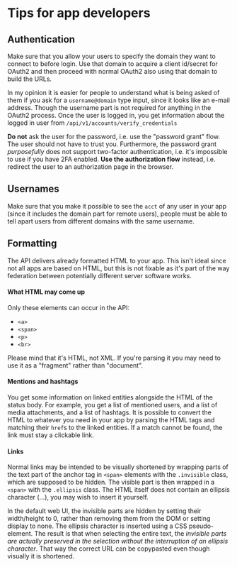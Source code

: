 Tips for app developers
=======================

## Authentication

Make sure that you allow your users to specify the domain they want to connect to before login. Use that domain to acquire a client id/secret for OAuth2 and then proceed with normal OAuth2 also using that domain to build the URLs.

In my opinion it is easier for people to understand what is being asked of them if you ask for a `username@domain` type input, since it looks like an e-mail address. Though the username part is not required for anything in the OAuth2 process. Once the user is logged in, you get information about the logged in user from `/api/v1/accounts/verify_credentials`

**Do not** ask the user for the password, i.e. use the "password grant" flow. The user should not have to trust you. Furthermore, the password grant *purposefully* does not support two-factor authentication, i.e. it's impossible to use if you have 2FA enabled. **Use the authorization flow** instead, i.e. redirect the user to an authorization page in the browser.

## Usernames

Make sure that you make it possible to see the `acct` of any user in your app (since it includes the domain part for remote users), people must be able to tell apart users from different domains with the same username.

## Formatting

The API delivers already formatted HTML to your app. This isn't ideal since not all apps are based on HTML, but this is not fixable as it's part of the way federation between potentially different server software works.

#### What HTML may come up

Only these elements can occur in the API:

- `<a>`
- `<span>`
- `<p>`
- `<br>`

Please mind that it's HTML, not XML. If you're parsing it you may need to use it as a "fragment" rather than "document".

#### Mentions and hashtags

You get some information on linked entities alongside the HTML of the status body. For example, you get a list of mentioned users, and a list of media attachments, and a list of hashtags. It is possible to convert the HTML to whatever you need in your app by parsing the HTML tags and matching their `href`s to the linked entities. If a match cannot be found, the link must stay a clickable link.

#### Links

Normal links may be intended to be visually shortened by wrapping parts of the text part of the anchor tag in `<span>` elements with the `.invisible` class, which are supposed to be hidden. The visible part is then wrapped in a `<span>` with the `.ellipsis` class. The HTML itself does not contain an ellipsis character (...), you may wish to insert it yourself.

In the default web UI, the invisible parts are hidden by setting their width/height to 0, rather than removing them from the DOM or setting display to none. The ellipsis character is inserted using a CSS pseudo-element. The result is that when selecting the entire text, the *invisible parts are actually preserved in the selection without the interruption of an ellipsis character*. That way the correct URL can be copypasted even though visually it is shortened.
